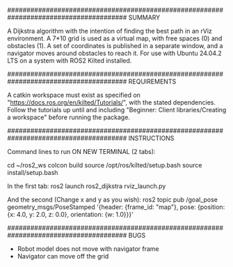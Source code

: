 #######################################################################################
SUMMARY

A Dijkstra algorithm with the intention of finding the best path in an rViz environment. A 7*10 grid is used as a virtual map, with free spaces (0) and obstacles (1). A set of coordinates is published in a separate window, and a navigator moves around obstacles to reach it. For use with Ubuntu 24.04.2 LTS on a system with ROS2 Kilted installed. 

#######################################################################################
REQUIREMENTS

A catkin workspace must exist as specified on "https://docs.ros.org/en/kilted/Tutorials/", with the stated dependencies. Follow the tutorials up until and including "Beginner: Client libraries/Creating a workspace" before running the package.

#######################################################################################
INSTRUCTIONS

Command lines to run ON NEW TERMINAL (2 tabs):

cd ~/ros2_ws
colcon build
source /opt/ros/kilted/setup.bash
source install/setup.bash

In the first tab:
ros2 launch ros2_dijkstra rviz_launch.py

And the second (Change x and y as you wish):
ros2 topic pub /goal_pose geometry_msgs/PoseStamped '{header: {frame_id: "map"}, pose: {position: {x: 4.0, y: 2.0, z: 0.0}, orientation: {w: 1.0}}}'

#######################################################################################
BUGS

- Robot model does not move with navigator frame
- Navigator can move off the grid
